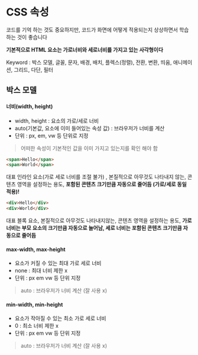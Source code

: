 # CSS 속성

코드를 기억 하는 것도 중요하지만, 코드가 화면에 어떻게 적용되는지 상상하면서 학습하는 것이 좋습니다

**기본적으로 HTML 요소는 가로너비와 세로너비를 가지고 있는 사각형이다**

Keyword : 박스 모델, 글꼴, 문자, 배경, 배치, 플렉스(정렬), 전환, 변환, 띄움, 애니메이션, 그리드, 다단, 필터

## 박스 모델

#### 너비(width, height)
 - width, height : 요소의 가로/세로 너비 
 - auto(기본값, 요소에 이미 들어있는 속성 값) : 브라우저가 너비를 계산
 - 단위 : px, em, vw 등 단위로 지정

> 어떠한 속성이 기본적인 값을 이미 가지고 있는지를 확인 해야 함

```html
<span>Hello</span>
<span>World</span>
```

대표 인라인 요소(가로 세로 너비를 조절 불가) , 본질적으로 아무것도 나타내지 않는, 콘텐츠 영역을 설정하는 용도, **포함된 콘텐츠 크기만큼 자동으로 줄어듬 (가로/세로 동일 적용)!**

```html
<div>Hello</div>
<div>World</div>
```

대표 블록 요소, 본질적으로 아무것도 나타내지않는, 콘텐츠 영역을 설정하는 용도, **가로 너비는 부모 요소의 크기만큼 자동으로 늘어남, 세로 너비는 포함된 콘텐츠 크기만큼 자동으로 줄어듬**

#### max-width, max-height
 - 요소가 커질 수 있는 최대 가로 세로 너비
 - none : 최대 너비 제한 x
 - 단위 : px em vw 등 단위 지정
 
 > auto : 브라우저가 너비 계산 (잘 사용 x)


#### min-width, min-height
 - 요소가 작아질 수 있는 최소 가로 세로 너비
 - 0 : 최소 너비 제한 x
 - 단위 : px em vw 등 단위 지정
 
 > auto : 브라우저가 너비 계산 (잘 사용 x)







